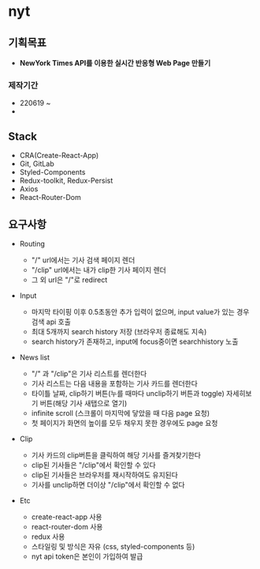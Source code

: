 # nyt 

## 기획목표
- **NewYork Times API를 이용한 실시간 반응형 Web Page 만들기**

### 제작기간
- 220619 ~
- 
## Stack

- CRA(Create-React-App)
- Git, GitLab
- Styled-Components
- Redux-toolkit, Redux-Persist
- Axios
- React-Router-Dom



## 요구사항

- Routing
  - "/" url에서는 기사 검색 페이지 렌더
  - "/clip" url에서는 내가 clip한 기사 페이지 렌더
  -  그 외 url은 "/"로 redirect

- Input
  - 마지막 타이핑 이후 0.5초동안 추가 입력이 없으며, input value가 있는 경우 검색 api 호출 
  - 최대 5개까지 search history 저장 (브라우저 종료해도 지속)
  - search history가 존재하고, input에 focus중이면 searchhistory 노출

- News list
  - "/" 과 "/clip"은 기사 리스트를 렌더한다
  - 기사 리스트는 다음 내용을 포함하는 기사 카드를 렌더한다
  - 타이틀 날짜, clip하기 버튼(누를 때마다 unclip하기 버튼과 toggle) 자세히보기 버튼(해당 기사 새탭으로 열기)
  - infinite scroll (스크롤이 마지막에 닿았을 때 다음 page 요청)
  - 첫 페이지가 화면의 높이를 모두 채우지 못한 경우에도 page 요청

- Clip
  - 기사 카드의 clip버튼을 클릭하여 해당 기사를 즐겨찾기한다
  - clip된 기사들은 "/clip"에서 확인할 수 있다
  - clip된 기사들은 브라우저를 재시작하여도 유지된다
  - 기사를 unclip하면 더이상 "/clip"에서 확인할 수 없다

- Etc
  - create-react-app 사용
  - react-router-dom 사용
  - redux 사용
  - 스타일링 및 방식은 자유 (css, styled-components 등)
  - nyt api token은 본인이 가입하여 발급
